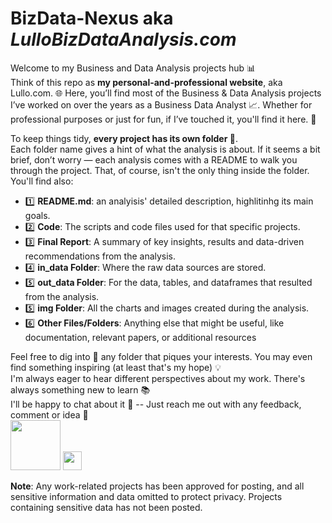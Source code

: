 # BizData-Nexus aka _LulloBizDataAnalysis.com_
Welcome to my Business and Data Analysis projects hub 📊  
Think of this repo as **my personal-and-professional website**, aka Lullo.com. 🌐 Here, you’ll find most of the Business & Data Analysis projects I’ve worked on over the years as a Business Data Analyst 📈. Whether for professional purposes or just for fun, if I’ve touched it, you'll find it here. 🔢

To keep things tidy, **every project has its own folder 📁**.   
Each folder name gives a hint of what the analysis is about. If it seems a bit brief, don’t worry — each analysis comes with a README to walk you through the project. That, of course, isn't the only thing inside the folder. You'll find also:

- 1️⃣ **README.md**: an analyisis' detailed description, highlitinhg its main goals.
- 2️⃣ **Code**: The scripts and code files used for that specific projects.
- 3️⃣ **Final Report**: A summary of key insights, results and data-driven recommendations from the analysis.
- 4️⃣ **in_data Folder**: Where the raw data sources are stored.
- 5️⃣ **out_data Folder**: For the data, tables, and dataframes that resulted from the analysis.
- 5️⃣ **img Folder**: All the charts and images created during the analysis.
- 6️⃣ **Other Files/Folders**: Anything else that might be useful, like documentation, relevant papers, or additional resources

Feel free to dig into 🔎 any folder that piques your interests. You may even find something inspiring (at least that's my hope) 💡  
I'm always eager to hear different perspectives about my work. There's always something new to learn 📚  
I'll be happy to chat about it 💬 -- Just reach me out with any feedback, comment or idea 📩   
<a href="mailto:lucagabri98@live.it"><img src="https://img.shields.io/badge/lucagabri98-c71610?style=flat&logo=gmail&logoColor=white" width="80"></a>
<a href="la-databizanalyst"><img src="https://img.shields.io/badge/%40LA-0E76A8?style=flat&logo=linkedin&logoColor=white" width="30"></a>

**Note**: Any work-related projects has been approved for posting, and all sensitive information and data omitted to protect privacy. Projects containing sensitive data has not been posted. 

